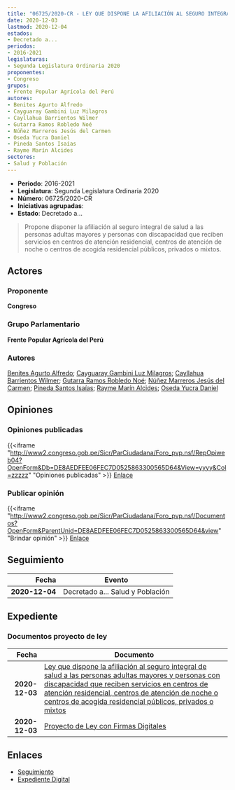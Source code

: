 ```yaml
---
title: "06725/2020-CR - LEY QUE DISPONE LA AFILIACIÓN AL SEGURO INTEGRAL DE SALUD A LAS PERSONAS ADULTAS MAYORES Y PERSONAS CON DISCAPACIDAD QUE RECIBEN SERVICIOS EN CENTROS DE ATENCIÓN RESIDENCIAL, CENTROS DE ATENCIÓN DE NOCHE O CENTROS DE ACOGIDA RESIDENCIAL PÚBLICAS, PRIVADOS O MIXTOS"
date: 2020-12-03
lastmod: 2020-12-04
estados:
- Decretado a...
periodos:
- 2016-2021
legislaturas:
- Segunda Legislatura Ordinaria 2020
proponentes:
- Congreso
grupos:
- Frente Popular Agrícola del Perú
autores:
- Benites Agurto Alfredo
- Cayguaray Gambini Luz Milagros
- Cayllahua Barrientos Wilmer
- Gutarra Ramos Robledo Noé
- Núñez Marreros Jesús del Carmen
- Oseda Yucra Daniel
- Pineda Santos Isaías
- Rayme Marín Alcides
sectores:
- Salud y Población
---
```

- **Periodo**: 2016-2021
- **Legislatura**: Segunda Legislatura Ordinaria 2020
- **Número**: 06725/2020-CR
- **Iniciativas agrupadas**: 
- **Estado**: Decretado a...

> Propone disponer la afiliación al seguro integral de salud a las personas adultas mayores y personas con discapacidad que reciben servicios en centros de atención residencial, centros de atención de noche o centros de acogida residencial públicos, privados o mixtos.


## Actores

### Proponente

**Congreso**

### Grupo Parlamentario

**Frente Popular Agrícola del Perú**

### Autores

[Benites Agurto Alfredo](mailto:mailto:abenites@congreso.gob.pe); [Cayguaray Gambini Luz Milagros](mailto:mailto:lcayguaray@congreso.gob.pe); [Cayllahua Barrientos Wilmer](mailto:mailto:wcayllahua@congreso.gob.pe); [Gutarra Ramos Robledo Noé](mailto:mailto:rgutarra@congreso.gob.pe); [Núñez Marreros Jesús del Carmen](mailto:mailto:jnunez@congreso.gob.pe); [Pineda Santos Isaías](mailto:mailto:ipineda@congreso.gob.pe); [Rayme Marín Alcides](mailto:mailto:arayme@congreso.gob.pe); [Oseda Yucra Daniel](mailto:mailto:doseday@congreso.gob.pe)

## Opiniones

### Opiniones publicadas

{{<iframe "http://www2.congreso.gob.pe/Sicr/ParCiudadana/Foro_pvp.nsf/RepOpiweb04?OpenForm&Db=DE8AEDFEE06FEC7D0525863300565D64&View=yyyy&Col=zzzzz" "Opiniones publicadas" >}}
[Enlace](http://www2.congreso.gob.pe/Sicr/ParCiudadana/Foro_pvp.nsf/RepOpiweb04?OpenForm&Db=DE8AEDFEE06FEC7D0525863300565D64&View=yyyy&Col=zzzzz)

### Publicar opinión

{{<iframe "http://www2.congreso.gob.pe/Sicr/ParCiudadana/Foro_pvp.nsf/Documentos?OpenForm&ParentUnid=DE8AEDFEE06FEC7D0525863300565D64&view" "Brindar opinión" >}}
[Enlace](http://www2.congreso.gob.pe/Sicr/ParCiudadana/Foro_pvp.nsf/Documentos?OpenForm&ParentUnid=DE8AEDFEE06FEC7D0525863300565D64&view)


## Seguimiento

| Fecha | Evento |
|------:|--------|
| **2020-12-04** | Decretado a... Salud y Población |

## Expediente

### Documentos proyecto de ley

| Fecha | Documento |
|------:|-----------|
| **2020-12-03** | [Ley que dispone la afiliación al seguro integral de salud a las personas adultas mayores y personas con discapacidad que reciben servicios en centros de atención residencial, centros de atención de noche o centros de acogida residencial públicos, privados o mixtos](https://leyes.congreso.gob.pe/Documentos/2016_2021/Proyectos_de_Ley_y_de_Resoluciones_Legislativas/PL06725-20201203.pdf) |
| **2020-12-03** | [Proyecto de Ley con Firmas Digitales](https://leyes.congreso.gob.pe/Documentos/2016_2021/Proyectos_de_Ley_y_de_Resoluciones_Legislativas/Proyectos_Firmas_digitales/PL06725.pdf) |

## Enlaces

- [Seguimiento](http://www2.congreso.gob.pe/Sicr/TraDocEstProc/CLProLey2016.nsf/f7fff46988ca05b1052578e100829cc7/9a7f841ac9cba3b405258633005ab5dd?OpenDocument)
- [Expediente Digital](http://www2.congreso.gob.pe/Sicr/TraDocEstProc/Expvirt_2011.nsf/visbusqptramdoc1621/06725?opendocument)

